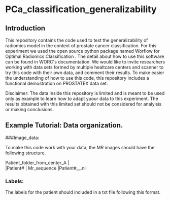 # PCa_classification_generalizability


## Introduction 

This repository contains the code used to test the generalizability of radiomics model in the context of prostate cancer classification. For this experiment we used the open source python package named Worflow for Optimal Radiomics Classification . The detail about how to use this software can be found in WORC's documentation.  We would like to invite researchers working with data sets formed by multiple healtcare centers and scanner to try this code with their own data, and comment their results. To make easier the understanding of how to use this code, this repository includes a functional demostration on PROSTATEX data set. 

Disclaimer: The data inside this repository is limited and is meant to be used only as example to learn how to adapt yuour data to this experiment. The results obtained with this limited set should not be considered for analyisis or making conclusions.

## Example Tutorial: Data organization.

###Image_data:

To make this code work with your data, the MR images should have the following structure. 

Patient_folder_from_center_A
                           |     
                           |Patient#
                                    |
                                     Mr_sequence
                                                |Patient#__.nii
                                                
### Labels: 
The labels for the patient should included in a txt file following this format. 

